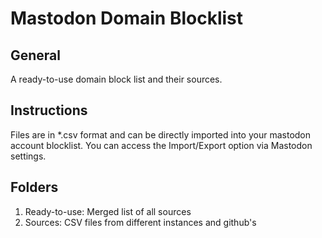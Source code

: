 # Mastodon Domain Blocklist

## General

A ready-to-use domain block list and their sources.

## Instructions

Files are in *.csv format and can be directly imported into your mastodon account blocklist. You can access the Import/Export option via Mastodon settings.

## Folders

1. Ready-to-use: Merged list of all sources
2. Sources: CSV files from different instances and github's
